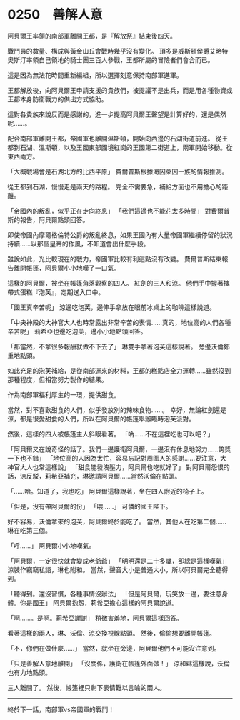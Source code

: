 # 0250　善解人意

阿貝爾王率領的南部軍離開王都，是『解放祭』結束後四天。

戰鬥員的數量、構成與黃金山丘會戰時幾乎沒有變化。
頂多是威斯頓侯爵艾略特·奧斯汀率領自己領地的騎士團三百人參戰，王都所屬的冒險者們會合而已。

這是因為無法花時間重新編組，所以選擇刻意保持南部軍進軍。

王都解放後，向阿貝爾王申請支援的貴族們，被提議不是出兵，而是用各種物資或王都本身防衛戰力的供出方式協助。

這對各貴族來說反而是感謝的，進一步提高阿貝爾王聲望是計算好的，還是偶然呢……。

配合南部軍離開王都，帝國軍也離開溫斯頓，開始向西邊的石湖街道前進。
從王都到石湖、溫斯頓，以及王國東部國境紅崗的王國第二街道上，兩軍開始移動。從東西兩方。

「大概戰場會是石湖北方的比西平原」
費爾普斯根據海因萊因一族的情報推測。

從王都到石湖，慢慢走是兩天的路程。
完全不需要急，補給方面也不用擔心的距離。

「帝國內的叛亂，似乎正在走向終息」
「我們這邊也不能花太多時間」
對費爾普斯的報告，阿貝爾點頭回答。

即使帝國內摩爾格倫特公爵的叛亂終息，如果王國內有大量帝國軍繼續停留的狀況持續……以那個皇帝的作風，不知道會出什麼手段。

雖說如此，光比較現在的戰力，帝國軍比較有利這點沒有改變。
費爾普斯結束報告離開帳篷，阿貝爾小小地嘆了一口氣。

這樣的阿貝爾，被坐在帳篷角落觀察的四人。
紅劍的三人和涼。
他們手中握著攜帶式蛋糕『泡芙』，定期送入口中。

「國王真辛苦呢」
涼邊吃泡芙，邊伸手拿放在眼前冰桌上的咖啡這樣說道。

「中央神殿的大神官大人也時常露出非常辛苦的表情……真的，地位高的人們各種辛苦呢」
莉希亞也邊吃泡芙，邊小小地點頭回答。

「那當然，不拿很多報酬就做不下去了」
琳雙手拿著泡芙這樣說著。
旁邊沃倫鄭重地點頭。

如此充足的泡芙補給，是從南部運來的材料，王都的糕點店全力運轉……雖然沒到那種程度，但相當努力製作的結果。

作為南部軍福利厚生的一環，提供甜食。

當然，對不喜歡甜食的人們，似乎發放別的辣味食物……。
幸好，無論紅劍還是涼，都是很愛甜食的人們，所以在阿貝爾的帳篷舉辦臨時泡芙派對。

然後，這樣的四人被帳篷主人斜眼看著。
「吶……不在這裡吃也可以吧？」

「阿貝爾又在說奇怪的話了。我們一邊護衛阿貝爾，一邊沒有休息地努力……誇獎一下也不錯」
「地位高的人因為太忙，容易忘記對周圍人的感謝……要注意，大神官大人也常這樣說」
「甜食能發洩壓力，阿貝爾也吃就好了」
對阿貝爾怨恨的話，涼反駁，莉希亞補充，琳邀請阿貝爾……當然沃倫在點頭。

「……哈。知道了，我也吃」
阿貝爾這樣說著，坐在四人附近的椅子上。

「但是，沒有帶阿貝爾的份」
「喂……」
可憐的國王陛下。

好不容易，沃倫拿來的泡芙，阿貝爾終於能吃了。
當然，其他人在吃第二個……琳在吃第三個。

「呼……」
阿貝爾小小地嘆氣。

「阿貝爾，一定很快就會變成老爺爺」
「明明還是二十多歲，卻總是這樣嘆氣」
涼裝作竊竊私語，琳也附和。
當然，聲音大小是普通大小，所以阿貝爾完全聽得到。

「聽得到。還沒習慣，各種事情沒辦法」
「但是阿貝爾，玩笑放一邊，要注意身體。你是國王」
阿貝爾抱怨，莉希亞擔心這樣的阿貝爾說道。

「啊……。是啊。莉希亞謝謝」
稍微害羞地，阿貝爾這樣回答。

看著這樣的兩人，琳、沃倫、涼交換視線點頭。
然後，偷偷想要離開帳篷。

「不，你們在做什麼……」
當然，就坐在旁邊，阿貝爾他們不可能沒注意到。

「只是善解人意地離開」
「沒關係，護衛在帳篷外面做！」
涼和琳這樣說，沃倫也有力地點頭。

三人離開了。
然後，帳篷裡只剩下表情難以言喻的兩人。

---

終於下一話，南部軍vs帝國軍的戰鬥！